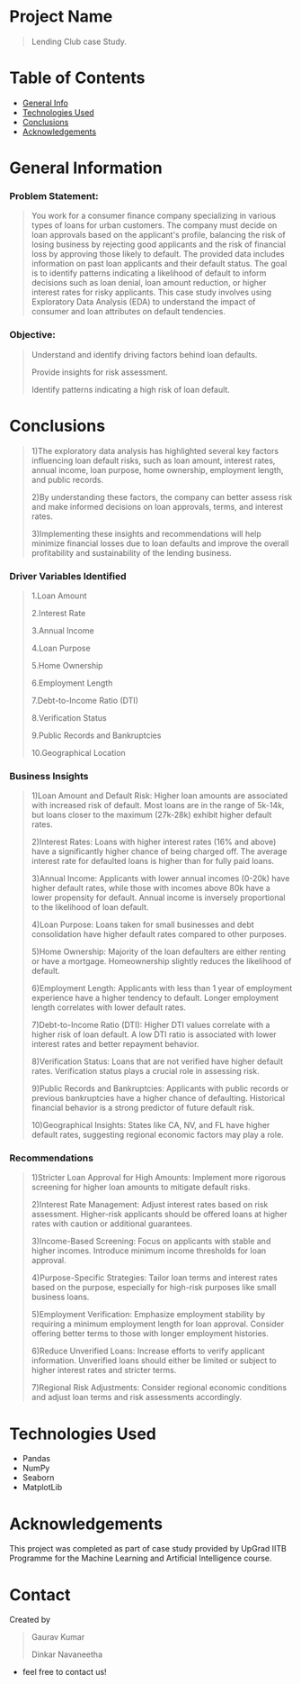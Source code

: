 # Project Name
> Lending Club case Study.


# Table of Contents
* [General Info](#general-information)
* [Technologies Used](#technologies-used)
* [Conclusions](#conclusions)
* [Acknowledgements](#acknowledgements)

<!-- You can include any other section that is pertinent to your problem -->

# General Information
### Problem Statement: 
>You work for a consumer finance company specializing in various types of loans for urban customers.
>The company must decide on loan approvals based on the applicant's profile, balancing the risk of losing business by rejecting good applicants and the risk of financial loss by approving those likely to default. 
>The provided data includes information on past loan applicants and their default status. The goal is to identify patterns indicating a likelihood of default to inform decisions such as loan denial, loan amount reduction, or higher interest rates for risky applicants. 
>This case study involves using Exploratory Data Analysis (EDA) to understand the impact of consumer and loan attributes on default tendencies.

### Objective:
>Understand and identify driving factors behind loan defaults.
>
>Provide insights for risk assessment.
>
>Identify patterns indicating a high risk of loan default.
>



<!-- You don't have to answer all the questions - just the ones relevant to your project. -->

# Conclusions
>
>1)The exploratory data analysis has highlighted several key factors influencing loan default risks, such as loan amount, interest rates, annual income, loan purpose, home ownership, employment length, and public records.
>
>2)By understanding these factors, the company can better assess risk and make informed decisions on loan approvals, terms, and interest rates.
>
>3)Implementing these insights and recommendations will help minimize financial losses due to loan defaults and improve the overall profitability and sustainability of the lending business.

### Driver Variables Identified
 >1.Loan Amount
>
 >2.Interest Rate
>
 >3.Annual Income
>
 >4.Loan Purpose
>
 >5.Home Ownership
>
 >6.Employment Length
>
 >7.Debt-to-Income Ratio (DTI)
>
 >8.Verification Status
>
 >9.Public Records and Bankruptcies
>
 >10.Geographical Location
>

### Business Insights
>1)Loan Amount and Default Risk: Higher loan amounts are associated with increased risk of default. Most loans are in the range of 5k-14k, but loans closer to the maximum (27k-28k) exhibit higher default rates.
>
>2)Interest Rates: Loans with higher interest rates (16% and above) have a significantly higher chance of being charged off. The average interest rate for defaulted loans is higher than for fully paid loans.
>
>3)Annual Income: Applicants with lower annual incomes (0-20k) have higher default rates, while those with incomes above 80k have a lower propensity for default. Annual income is inversely proportional to the likelihood of loan default.
>
>4)Loan Purpose: Loans taken for small businesses and debt consolidation have higher default rates compared to other purposes.
>
>5)Home Ownership: Majority of the loan defaulters are either renting or have a mortgage. Homeownership slightly reduces the likelihood of default.
>
>6)Employment Length: Applicants with less than 1 year of employment experience have a higher tendency to default. Longer employment length correlates with lower default rates.
>
>7)Debt-to-Income Ratio (DTI): Higher DTI values correlate with a higher risk of loan default. A low DTI ratio is associated with lower interest rates and better repayment behavior.
>
>8)Verification Status: Loans that are not verified have higher default rates. Verification status plays a crucial role in assessing risk.
>
>9)Public Records and Bankruptcies: Applicants with public records or previous bankruptcies have a higher chance of defaulting. Historical financial behavior is a strong predictor of future default risk.
>
>10)Geographical Insights: States like CA, NV, and FL have higher default rates, suggesting regional economic factors may play a role.
>



### Recommendations
>1)Stricter Loan Approval for High Amounts: Implement more rigorous screening for higher loan amounts to mitigate default risks.
>
>2)Interest Rate Management: Adjust interest rates based on risk assessment. Higher-risk applicants should be offered loans at higher rates with caution or additional guarantees.
>
>3)Income-Based Screening: Focus on applicants with stable and higher incomes. Introduce minimum income thresholds for loan approval.
>
>4)Purpose-Specific Strategies: Tailor loan terms and interest rates based on the purpose, especially for high-risk purposes like small business loans.
>
>5)Employment Verification: Emphasize employment stability by requiring a minimum employment length for loan approval. Consider offering better terms to those with longer employment histories.
>
>6)Reduce Unverified Loans: Increase efforts to verify applicant information. Unverified loans should either be limited or subject to higher interest rates and stricter terms.
>
>7)Regional Risk Adjustments: Consider regional economic conditions and adjust loan terms and risk assessments accordingly.
>




<!-- You don't have to answer all the questions - just the ones relevant to your project. -->


# Technologies Used
- Pandas
- NumPy 
- Seaborn 
- MatplotLib


<!-- As the libraries versions keep on changing, it is recommended to mention the version of library used in this project -->

# Acknowledgements
This project was completed as part of case study provided by UpGrad IITB Programme for the Machine Learning and Artificial Intelligence course.


# Contact
Created by 
>Gaurav Kumar
>
>Dinkar Navaneetha
>

 - feel free to contact us!


<!-- Optional -->
<!-- ## License -->
<!-- This project is open source and available under the [... License](). -->

<!-- You don't have to include all sections - just the one's relevant to your project -->
